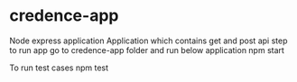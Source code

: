 # credence-app
Node express application
Application which contains get and post api
step to run app
go to  credence-app folder and run below application
npm start

To run test cases 
npm test
